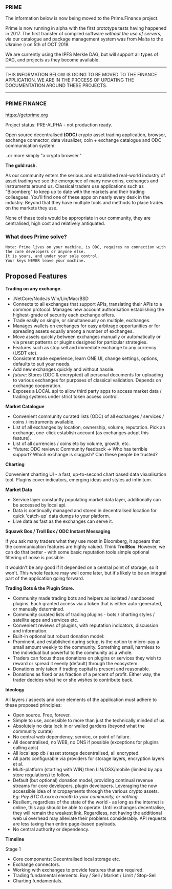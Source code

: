 ### PRIME

The information below is now being moved to the Prime.Finance project.

Prime is now running in alpha with the first prototype tests having happened in 2017. The first transfer of compiled software *without the use of servers*, via our catalogue and package management system was from Malta to the Ukraine :) on 5th of OCT 2018.

We are currently using the IPFS Merkle DAG, but will support all types of DAG, and projects as they become available.



--------------------------------------------------------------------------------

THIS INFORMATION BELOW IS GOING TO BE MOVED TO THE FINANCE APPLICATION.
WE ARE IN THE PROCESS OF UPDATING THE DOCUMENTATION AROUND THESE PROJECTS.

--------------------------------------------------------------------------------

### PRIME FINANCE

https://getprime.org

Project status: PRE-ALPHA - not production ready.

Open source decentralised **(ODC)** crypto asset trading application, browser, exchange connector, data visualizer, coin + exchange catalogue and ODC communication system.

..or more simply "a crypto browser."

**The gold rush.**

As our community enters the serious and established real-world industry of asset trading we see the emergence of many new coins, exchanges and instruments around us. Classical traders use applications such as "Bloomberg" to keep up to date with the markets and their trading colleagues. You'll find one of these apps on nearly every desk in the industry. Beyond that they have multiple tools and methods to place trades on the markets they use.

None of these tools would be appropriate in our community, they are centralised, high cost and relatively antiquated. 

### What does Prime solve?
```
Note: Prime lives on your machine, is ODC, requires no connection with the core developers or anyone else. 
It is yours, and under your sole control.
Your keys NEVER leave your machine.
```

## Proposed Features ##

**Trading on any exchange.**

* .NetCore/NodeJs Win/Lin/Mac/BSD
* Connects to all exchanges that support APIs, translating their APIs to a common protocol. Manages new account authorisation establishing the highest-grade of security each exchange offers.
* Trade easily on single, or simultaneously on multiple, exchanges.
* Manages wallets on exchanges for easy arbitrage opportunities or for spreading assets equally among a number of exchanges. 
* Move assets quickly between exchanges manually or automatically or via preset patterns or plugins designed for particular strategies.
* Features such as stop sell and immediate exchange to any currency (USDT etc).
* Consistent trade experience, learn ONE UI, change settings, options, defaults to suit your needs.
* Add new exchanges quickly and without hassle.
* *future*: Stores (ODC & encrypted) all personal documents for uploading to various exchanges for purposes of classical validation. Depends on exchange cooperation.
* Exposes a LOCAL api to allow third party apps to access market data / trading systems under strict token access control.
 
**Market Catalogue**

* Convenient community curated lists (ODC) of all exchanges / services / coins / instruments available. 
* List of all exchanges by location, ownership, volume, reputation. Pick an exchange, one-click establish account (as exchanges adopt this feature).
* List of all currencies / coins etc by volume, growth, etc. 
* *future: ODC reviews: Community feedback -> Who has terrible support? Which exchange is sluggish? Can these people be trusted?
 
**Charting**

Convenient charting UI - a fast, up-to-second chart based data visualisation tool. Plugins cover indicators, emerging ideas and styles ad infinitum.
 
**Market Data**

* Service layer constantly populating market data layer, additionally can be accessed by local api.
* Data is continually managed and stored in decentralised location for quick 'catch-up' data dumps to your platform.
* Live data as fast as the exchanges can serve it.
 
**Squawk Box / Troll Box / ODC Instant Messaging**

If you ask many traders what they use most in Bloomberg, it appears that the communication features are highly valued. Think **TrollBox**. However, we can do that better - with some basic reputation tools simple optional filtering of noise is possible.

It wouldn't be any good if it depended on a central point of storage, so it won't. This whole feature may well come later, but it's likely to be an integral part of the application going forward.
 
**Trading Bots & the Plugin Store.**

* Community made trading bots and helpers as isolated / sandboxed plugins. Each granted access via a token that is either auto-generated, or manually determined.
* Community curated lists of trading plugins - bots / charting styles / satellite apps and services etc. 
* Convenient reviews of plugins, with reputation indicators, discussion and information.
* Built-in optional but robust donation model:
* Prominent, and established during setup, is the option to micro-pay a small amount weekly to the community. Something small, harmless to the individual but powerful to the community as a whole. 
* Traders can focus those donations on plugins or services they wish to reward or spread it evenly (default) through the ecosystem.
* Donations only taken if trading capital is present and reasonable.
* Donations as fixed or as fraction of a percent of profit. Either way, the trader decides what he or she wishes to contribute back.

**Ideology**

All layers / aspects and core elements of the application must adhere to these proposed principles:
 
* Open source. Free, forever.
* Simple to use, accessible to more than just the technically minded of us.
* Absolutely no data lock in or walled gardens (beyond what the community curate)
* No central web dependency, service, or point of failure.
* All decentralised, no WEB, no DNS if possible (exceptions for plugins calling apis)
* All local app db / asset storage decentralised, all encrypted.
* All parts configurable via providers for storage layers, encryption layers et al.
* Multi-platform (starting with WIN) then LIN/OSX/mobile (limited by app store regulations) to follow.
* Default (but optional) donation model, providing continual revenue streams for core developers, plugin developers. Leveraging the now accessible idea of micropayments through the various crypto assets. 
*Eg: Pay BTC 0.xxxx a month to your community, or nothing.*
* Resilient, regardless of the state of the world - as long as the internet is online, this app should be able to operate.
Until exchanges decentralise, they will remain the weakest link. Regardless, not having the additional web ui overhead may alleviate their problems considerably. API requests are less taxing than entire page-based payloads.
* No central authority or dependency.
 
**Timeline**

Stage 1

* Core components: Decentralised local storage etc.
* Exchange connectors. 
* Working with exchanges to provide features that are required.
* Trading fundamental elements. Buy / Sell / Market / Limit / Stop-Sell 
* Charting fundamentals. 
